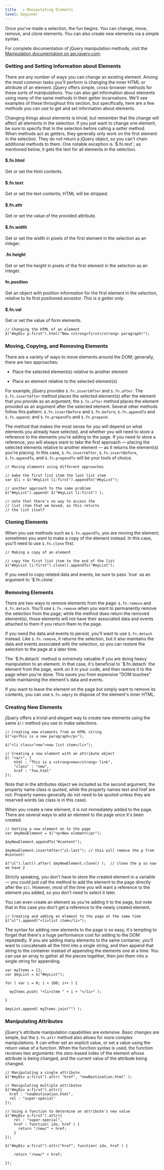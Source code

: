 ```yaml
---
title   : Manipulating Elements
level: beginner
---
```

Once you've made a selection, the fun begins. You can change, move, remove, and clone elements.
You can also create new elements via a simple syntax.

For complete documentation of jQuery manipulation methods, visit the
[Manipulation documentation on api.jquery.com](http://api.jquery.com/category/manipulation/).

### Getting and Setting Information about Elements

There are any number of ways you can change an existing element.  Among the
most common tasks you'll perform is changing the inner HTML or attribute of an
element.  jQuery offers simple, cross-browser methods for these sorts of
manipulations.  You can also get information about elements using many of the
same methods in their getter incarnations.  We'll see examples of these
throughout this section, but specifically, here are a few methods you can use
to get and set information about elements.

<div class="note">
Changing things about elements is trivial, but remember that the change will affect all elements in the selection.
If you just want to change one element, be sure to specify that in the selection before calling a setter method.
</div>

<div class="note">
When methods act as getters, they generally only work on the first element in the selection.
They do not return a jQuery object, so you can't chain additional methods to them.
One notable exception is `$.fn.text`; as mentioned below, it gets the text for all elements in the selection.
</div>

#### $.fn.html
Get or set the html contents.

#### $.fn.text
Get or set the text contents; HTML will be stripped.

#### $.fn.attr
Get or set the value of the provided attribute.

#### $.fn.width
Get or set the width in pixels of the first element in the selection as an integer.

#### .fn.height
Get or set the height in pixels of the first element in the selection as an integer.

#### fn.position
Get an object with position information for the first element in the selection, relative to its first positioned ancestor. _This is a getter only_.

#### $.fn.val
Get or set the value of form elements.

```
// Changing the HTML of an element
$("#myDiv p:first").html("New <strong>first</strong> paragraph!");
```

### Moving, Copying, and Removing Elements

There are a variety of ways to move elements around the DOM; generally, there are two approaches:

*	Place the selected element(s) relative to another element

*	Place an element relative to the selected element(s)

For example, jQuery provides `$.fn.insertAfter` and `$.fn.after`. The
`$.fn.insertAfter` method places the selected element(s) after the element that
you provide as an argument; the `$.fn.after` method places the element provided
as an argument after the selected element.  Several other methods follow this
pattern: `$.fn.insertBefore` and `$.fn.before`; `$.fn.appendTo` and
`$.fn.append`; and `$.fn.prependTo` and `$.fn.prepend`.

The method that makes the most sense for you will depend on what elements you
already have selected, and whether you will need to store a reference to the
elements you're adding to the page.  If you need to store a reference, you will
always want to take the first approach — placing the selected elements relative
to another element — as it returns the element(s) you're placing.  In this
case, `$.fn.insertAfter`, `$.fn.insertBefore`, `$.fn.appendTo`, and
`$.fn.prependTo` will be your tools of choice.

```
// Moving elements using different approaches

// make the first list item the last list item
var $li = $("#myList li:first").appendTo("#myList");

// another approach to the same problem
$("#myList").append( $("#myList li:first") );

// note that there's no way to access the
// list item that we moved, as this returns
// the list itself
```

### Cloning Elements

When you use methods such as `$.fn.appendTo`, you are moving the element; sometimes you want to make a copy of the element instead.
In this case, you'll need to use `$.fn.clone` first.

```
// Making a copy of an element

// copy the first list item to the end of the list
$("#myList li:first").clone().appendTo("#myList");
```

<div class="note">
If you need to copy related data and events, be sure to pass `true` as an argument to `$.fn.clone`.
</div>

### Removing Elements

There are two ways to remove elements from the page: `$.fn.remove` and
`$.fn.detach`.  You'll use `$.fn.remove` when you want to permanently remove
the selection from the page; while the method does return the removed
element(s), those elements will not have their associated data and events
attached to them if you return them to the page.

If you need the data and events to persist, you'll want to use `$.fn.detach`
instead.  Like `$.fn.remove`, it returns the selection, but it also maintains
the data and events associated with the selection, so you can restore the
selection to the page at a later time.

<div class="note"> The `$.fn.detach` method is extremely valuable
if you are doing heavy manipulation to an element.  In that case, it's
beneficial to `$.fn.detach` the element from the page, work on it in your code,
and then restore it to the page when you're done.  This saves you from
expensive "DOM touches" while maintaining the element's data and events.
</div>

If you want to leave the element on the page but simply want to remove its
contents, you can use `$.fn.empty` to dispose of the element's inner HTML.

### Creating New Elements

jQuery offers a trivial and elegant way to create new elements using the same `$()` method you use to make selections.

```
// Creating new elements from an HTML string
$("<p>This is a new paragraph</p>");

$("<li class="new">new list item</li>");
```

```
// Creating a new element with an attribute object
$( "<a/>", {
    html : "This is a <strong>new</strong> link",
    "class" : "new",
    href : "foo.html"
});
```

Note that in the attributes object we included as the second argument, the
property name class is quoted, while the property names text and href are not.
Property names generally do not need to be quoted unless they are reserved
words (as class is in this case).

When you create a new element, it is not immediately added to the page.
There are several ways to add an element to the page once it's been created.

```
// Getting a new element on to the page
var $myNewElement = $("<p>New element</p>");

$myNewElement.appendTo("#content");

$myNewElement.insertAfter("ul:last"); // this will remove the p from #content!

$("ul").last().after( $myNewElement.clone() );  // clone the p so now we have 2
```

Strictly speaking, you don't have to store the created element in a variable —
you could just call the method to add the element to the page directly after
the `$()`.  However, most of the time you will want a reference to the element
you added, so you don't need to select it later.

You can even create an element as you're adding it to the page, but note that
in this case you don't get a reference to the newly created element.

```
// Creating and adding an element to the page at the same time
$("ul").append("<li>list item</li>");
```

<div class="note"> The syntax for adding new elements to the page
is so easy, it's tempting to forget that there's a huge performance cost for
adding to the DOM repeatedly. If you are adding many elements to the same
container, you'll want to concatenate all the html into a single string, and
then append that string to the container instead of appending the elements one
at a time. You can use an array to gather all the pieces together, then join
them into a single string for appending.
</div>

```
var myItems = [];
var $myList = $("#myList");

for ( var i = 0; i < 100; i++ ) {

  myItems.push( "<li>item " + i + "</li>" );

}

$myList.append( myItems.join("") );
```

### Manipulating Attributes

jQuery's attribute manipulation capabilities are extensive.  Basic changes are
simple, but the `$.fn.attr` method also allows for more complex manipulations.
It can either set an explicit value, or set a value using the return value of a
function.  When the function syntax is used, the function receives two
arguments: the zero-based index of the element whose attribute is being
changed, and the current value of the attribute being changed.

```
// Manipulating a single attribute
$("#myDiv a:first").attr( "href", "newDestination.html" );
```

```
// Manipulating multiple attributes
$("#myDiv a:first").attr({
  href : "newDestination.html",
  rel : "super-special"
});
```

```
// Using a function to determine an attribute's new value
$("#myDiv a:first").attr({
    rel : "super-special",
    href : function( idx, href ) {
      return "/new/" + href;
    }
});

$("#myDiv a:first").attr("href", function( idx, href ) {

    return "/new/" + href;

});
```
